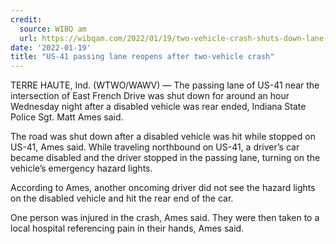 ```yaml
---
credit:
  source: WIBQ am
  url: https://wibqam.com/2022/01/19/two-vehicle-crash-shuts-down-lane-of-us-41/
date: '2022-01-19'
title: "US-41 passing lane reopens after two-vehicle crash"
---
```

TERRE HAUTE, Ind. (WTWO/WAWV) — The passing lane of US-41 near the intersection of East French Drive was shut down for around an hour Wednesday night after a disabled vehicle was rear ended, Indiana State Police Sgt. Matt Ames said.

The road was shut down after a disabled vehicle was hit while stopped on US-41, Ames said. While traveling northbound on US-41, a driver’s car became disabled and the driver stopped in the passing lane, turning on the vehicle’s emergency hazard lights.

According to Ames, another oncoming driver did not see the hazard lights on the disabled vehicle and hit the rear end of the car.

One person was injured in the crash, Ames said. They were then taken to a local hospital referencing pain in their hands, Ames said.
